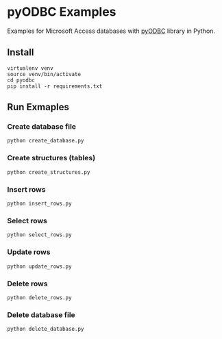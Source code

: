 # pyODBC Examples

Examples for Microsoft Access databases with [pyODBC](https://pypi.org/project/pyodbc/) library in Python.

## Install

```console
virtualenv venv
source venv/bin/activate
cd pyodbc
pip install -r requirements.txt
```

## Run Exmaples

### Create database file

```console
python create_database.py
```

### Create structures (tables)

```console
python create_structures.py
```

### Insert rows

```console
python insert_rows.py
```

### Select rows

```console
python select_rows.py
```

### Update rows

```console
python update_rows.py
```

### Delete rows

```console
python delete_rows.py
```

### Delete database file

```console
python delete_database.py
```
